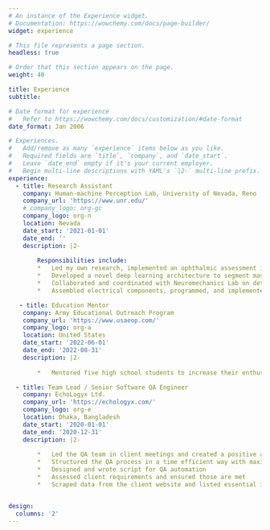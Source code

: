 ```yaml
---
# An instance of the Experience widget.
# Documentation: https://wowchemy.com/docs/page-builder/
widget: experience

# This file represents a page section.
headless: true

# Order that this section appears on the page.
weight: 40

title: Experience
subtitle:

# Date format for experience
#   Refer to https://wowchemy.com/docs/customization/#date-format
date_format: Jan 2006

# Experiences.
#   Add/remove as many `experience` items below as you like.
#   Required fields are `title`, `company`, and `date_start`.
#   Leave `date_end` empty if it's your current employer.
#   Begin multi-line descriptions with YAML's `|2-` multi-line prefix.
experience:
  - title: Research Assistant
    company: Human-machine Perception Lab, University of Nevada, Reno
    company_url: 'https://www.unr.edu/'
    # company_logo: org-gc
    company_logo: org-n
    location: Nevada
    date_start: '2021-01-01'
    date_end: ''
    description: |2-
    
        Responsibilities include: 
        *	Led my own research, implemented an ophthalmic assessment in virtual reality, gathered control and patient data, analyzed data gathered from the assessment to predict and quantify defect in participants.
        *	Developed a novel deep learning architecture to segment mass from full mammographic image. The architecture currently beats any other known architecture in terms of dice and Jaccard score.
        *	Collaborated and coordinated with Neuromechanics Lab on detection of concussion symptom from vestibular and ocular data collected through virtual reality (VR) headset using different neural network architecture
        *	Assembled electrical components, programmed, and implemented an ophthalmic assessment using Arduino and Pupil Core (from Pupil Labs), and conducted a research study to get pupillomotor data in various instances and analyzed the data to predict a particular condition in participants.

   - title: Education Mentor
    company: Army Educational Outreach Program
    company_url: 'https://www.usaeop.com/'
    company_logo: org-a
    location: United States
    date_start: '2022-06-01'
    date_end: '2022-08-31'
    description: |2-
    
        *	Mentored five high school students to increase their enthusiasm to research. They helped in one of my research projects by cleaning and preprocessing the data, and by implementing multiple machine and deep learning models

  - title: Team Lead / Senior Software QA Engineer
    company: EchoLogyx Ltd.
    company_url: 'https://echologyx.com/'
    company_logo: org-e
    location: Dhaka, Bangladesh
    date_start: '2020-01-01'
    date_end: '2020-12-31'
    description: |2-
    
        *	Led the QA team in client meetings and created a positive and strong relationship with the clients
        *	Structured the QA process in a time efficient way with maximum effectiveness
        *	Designed and wrote script for QA automation
        *	Assessed client requirements and ensured those are met
        *	Scraped data from the client website and listed essential information


design:
  columns: '2'
---
```


